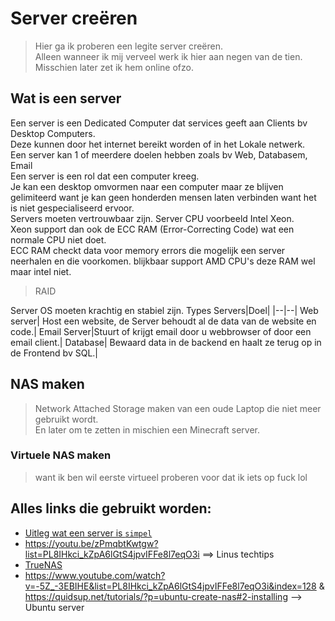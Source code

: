 # Server creëren
> Hier ga ik proberen een legite server creëren.  
> Alleen wanneer ik mij verveel werk ik hier aan negen van de tien.  
> Misschien later zet ik hem online ofzo.
  
## Wat is een server
Een server is een Dedicated Computer dat services geeft aan Clients bv Desktop Computers.  
Deze kunnen door het internet bereikt worden of in het Lokale netwerk.  
Een server kan 1 of meerdere doelen hebben zoals bv Web, Databasem, Email  
Een server is een rol dat een computer kreeg.  
Je kan een desktop omvormen naar een computer maar ze blijven gelimiteerd want je kan geen honderden mensen laten verbinden want het is niet gespecialiseerd ervoor.  
Servers moeten vertrouwbaar zijn. 
Server CPU voorbeeld Intel Xeon.  
Xeon support dan ook de ECC RAM (Error-Correcting Code) wat een normale CPU niet doet.  
ECC RAM checkt data voor memory errors die mogelijk een server neerhalen en die voorkomen. blijkbaar support AMD CPU's deze RAM wel maar intel niet.  
> RAID   

Server OS moeten krachtig en stabiel zijn.
Types Servers|Doel|
|--|--|
Web server| Host een website, de Server behoudt al de data van de website en code.|
Email Server|Stuurt of krijgt email door u webbrowser of door een email client.|
Database| Bewaard data in de backend en haalt ze terug op in de Frontend bv SQL.|


## NAS maken
> Network Attached Storage maken van een oude Laptop die niet meer gebruikt wordt.  
> En later om te zetten in mischien een Minecraft server.  
### Virtuele NAS maken
> want ik ben wil eerste virtueel proberen voor dat ik iets op fuck lol  
> 
## Alles links die gebruikt worden:
* [Uitleg wat een server is `simpel`](https://www.youtube.com/watch?v=UjCDWCeHCzY&list=WL&index=9)
* https://youtu.be/zPmqbtKwtgw?list=PL8IHkci_kZpA6lGtS4jpvIFFe8l7eqO3i ==> Linus techtips  
* [TrueNAS ](https://www.truenas.com/) 
* https://www.youtube.com/watch?v=-5Z_-3EBIHE&list=PL8IHkci_kZpA6lGtS4jpvIFFe8l7eqO3i&index=128 & https://quidsup.net/tutorials/?p=ubuntu-create-nas#2-installing --> Ubuntu server
